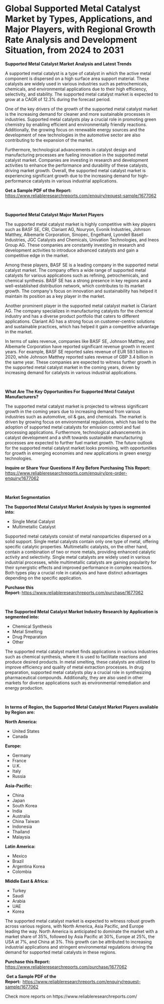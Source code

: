 <p><h1>Global Supported Metal Catalyst Market by Types, Applications, and Major Players, with Regional Growth Rate Analysis and Development Situation, from 2024 to 2031</h1></p><p><strong>Supported Metal Catalyst Market Analysis and Latest Trends</strong></p>
<p><p>A supported metal catalyst is a type of catalyst in which the active metal component is dispersed on a high surface area support material. These catalysts are widely used in various industries such as petrochemicals, chemicals, and environmental applications due to their high efficiency, selectivity, and stability. The supported metal catalyst market is expected to grow at a CAGR of 12.3% during the forecast period.</p><p>One of the key drivers of the growth of the supported metal catalyst market is the increasing demand for cleaner and more sustainable processes in industries. Supported metal catalysts play a crucial role in promoting green chemistry by enabling efficient and environmentally friendly reactions. Additionally, the growing focus on renewable energy sources and the development of new technologies in the automotive sector are also contributing to the expansion of the market.</p><p>Furthermore, technological advancements in catalyst design and manufacturing processes are fueling innovation in the supported metal catalyst market. Companies are investing in research and development activities to enhance the performance and durability of these catalysts, driving market growth. Overall, the supported metal catalyst market is experiencing significant growth due to the increasing demand for high-performance catalysts in various industrial applications.</p></p>
<p><strong>Get a Sample PDF of the Report:&nbsp;</strong> <a href="https://www.reliableresearchreports.com/enquiry/request-sample/1677062">https://www.reliableresearchreports.com/enquiry/request-sample/1677062</a></p>
<p>&nbsp;</p>
<p><strong>Supported Metal Catalyst Major Market Players</strong></p>
<p><p>The supported metal catalyst market is highly competitive with key players such as BASF SE, CRI, Clariant AG, Nouryon, Evonik Industries, Johnson Matthey, Albemarle Corporation, Sinopec, Engelhard, Lyondell Basell Industries, JGC Catalysts and Chemicals, Univation Technologies, and Ineos Group AG. These companies are constantly investing in research and development activities to introduce advanced catalysts and gain a competitive edge in the market.</p><p>Among these players, BASF SE is a leading company in the supported metal catalyst market. The company offers a wide range of supported metal catalysts for various applications such as refining, petrochemicals, and chemical synthesis. BASF SE has a strong presence in key regions and a well-established distribution network, which contributes to its market growth. The company's focus on innovation and sustainability has helped it maintain its position as a key player in the market.</p><p>Another prominent player in the supported metal catalyst market is Clariant AG. The company specializes in manufacturing catalysts for the chemical industry and has a diverse product portfolio that caters to different applications. Clariant AG has a strong focus on customer-centric solutions and sustainable practices, which has helped it gain a competitive advantage in the market.</p><p>In terms of sales revenue, companies like BASF SE, Johnson Matthey, and Albemarle Corporation have reported significant revenue growth in recent years. For example, BASF SE reported sales revenue of EUR 59.1 billion in 2020, while Johnson Matthey reported sales revenue of GBP 3.4 billion in the same year. These companies are expected to witness further growth in the supported metal catalyst market in the coming years, driven by increasing demand for catalysts in various industrial applications.</p></p>
<p>&nbsp;</p>
<p><strong>What Are The Key Opportunities For Supported Metal Catalyst Manufacturers?</strong></p>
<p><p>The supported metal catalyst market is projected to witness significant growth in the coming years due to increasing demand from various industries such as automotive, oil & gas, and chemicals. The market is driven by growing focus on environmental regulations, which has led to the adoption of supported metal catalysts for emission control and fuel processing applications. Furthermore, technological advancements in catalyst development and a shift towards sustainable manufacturing processes are expected to further fuel market growth. The future outlook for the supported metal catalyst market looks promising, with opportunities for growth in emerging economies and new applications in green energy technologies.</p></p>
<p><strong>Inquire or Share Your Questions If Any Before Purchasing This Report:</strong> <a href="https://www.reliableresearchreports.com/enquiry/pre-order-enquiry/1677062">https://www.reliableresearchreports.com/enquiry/pre-order-enquiry/1677062</a></p>
<p>&nbsp;</p>
<p><strong>Market Segmentation</strong></p>
<p><strong>The Supported Metal Catalyst Market Analysis by types is segmented into:</strong></p>
<p><ul><li>Single Metal Catalyst</li><li>Multimetallic Catalyst</li></ul></p>
<p><p>Supported metal catalysts consist of metal nanoparticles dispersed on a solid support. Single metal catalysts contain only one type of metal, offering specific catalytic properties. Multimetallic catalysts, on the other hand, contain a combination of two or more metals, providing enhanced catalytic activity and selectivity. Single metal catalysts are widely used in various industrial processes, while multimetallic catalysts are gaining popularity for their synergistic effects and improved performance in complex reactions. Both types play a crucial role in catalysis and have distinct advantages depending on the specific application.</p></p>
<p><strong>Purchase this Report:&nbsp;</strong><a href="https://www.reliableresearchreports.com/purchase/1677062">https://www.reliableresearchreports.com/purchase/1677062</a></p>
<p>&nbsp;</p>
<p><strong>The Supported Metal Catalyst Market Industry Research by Application is segmented into:</strong></p>
<p><ul><li>Chemical Synthesis</li><li>Metal Smelting</li><li>Drug Preparation</li><li>Other</li></ul></p>
<p><p>The supported metal catalyst market finds applications in various industries such as chemical synthesis, where it is used to facilitate reactions and produce desired products. In metal smelting, these catalysts are utilized to improve efficiency and quality of metal extraction processes. In drug preparation, supported metal catalysts play a crucial role in synthesizing pharmaceutical compounds. Additionally, they are also used in other markets for diverse applications such as environmental remediation and energy production.</p></p>
<p>&nbsp;</p>
<p><strong>In terms of Region, the Supported Metal Catalyst Market Players available by Region are:</strong></p>
<p>
    <p> <strong> North America: </strong>
        <ul>
            <li>United States</li>
            <li>Canada</li>
        </ul>
        </p> 
    <p> <strong> Europe: </strong>
        <ul>
            <li>Germany</li>
            <li>France</li>
            <li>U.K.</li>
            <li>Italy</li>
            <li>Russia</li>
        </ul>
        </p> 
    <p> <strong> Asia-Pacific: </strong>
        <ul>
            <li>China</li>
            <li>Japan</li>
            <li>South Korea</li>
            <li>India</li>
            <li>Australia</li>
            <li>China Taiwan</li>
            <li>Indonesia</li>
            <li>Thailand</li>
            <li>Malaysia</li>
        </ul>
        </p> 
    <p> <strong> Latin America: </strong>
        <ul>
            <li>Mexico</li>
            <li>Brazil</li>
            <li>Argentina Korea</li>
            <li>Colombia</li>
        </ul>
        </p> 
    <p> <strong> Middle East & Africa: </strong>
        <ul>
            <li>Turkey</li>
            <li>Saudi</li>
            <li>Arabia</li>
            <li>UAE</li>
            <li>Korea</li>
        </ul>
    </p>
    </p>
<p><p>The supported metal catalyst market is expected to witness robust growth across various regions, with North America, Asia Pacific, and Europe leading the way. North America is anticipated to dominate the market with a market share of 35%, followed by Asia Pacific at 30%, Europe at 25%, the USA at 7%, and China at 3%. This growth can be attributed to increasing industrial applications and stringent environmental regulations driving the demand for supported metal catalysts in these regions.</p></p>
<p><strong>Purchase this Report: </strong><a href="https://www.reliableresearchreports.com/purchase/1677062">https://www.reliableresearchreports.com/purchase/1677062</a></p>
<p>&nbsp;<strong>Get a Sample PDF of the Report:&nbsp;&nbsp;</strong><a href="https://www.reliableresearchreports.com/enquiry/request-sample/1677062">https://www.reliableresearchreports.com/enquiry/request-sample/1677062</a></p>
<p><strong></strong></p>
<p>Check more reports on https://www.reliableresearchreports.com/</p>